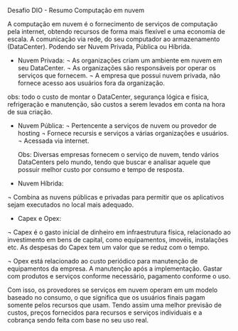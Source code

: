 Desafio DIO - Resumo Computação em nuvem

A computação em nuvem é o fornecimento de serviços de computação pela internet, obtendo recursos de forma mais flexível e uma economia de escala. A comunicação via rede, do seu computador ao armazenamento (DataCenter). Podendo ser Nuvem Privada, Pública ou Híbrida.

 * Nuvem Privada:
  ¬ As organizações criam um ambiente em nuvem em seu DataCenter.
  ¬ As organizações são responsáveis por operar os serviços que fornecem.
  ¬ A empresa que possui nuvem privada, não fornece acesso aos usuários fora da organização.

 obs: todo o custo de montar o DataCenter, segurança lógica e física, refrigeração e manutenção, são custos a serem levados em conta na hora de sua criação.

 * Nuvem Pública:
  ¬  Pertencente a serviços de nuvem ou provedor de hosting
  ¬ Fornece recursis e serviços a várias organizações e usuários.
  ¬ Acessada via internet.
  
   Obs: Diversas empresas fornecem o serviço de nuvem, tendo vários DataCenters pelo mundo, tendo que buscar e analisar aquele que possuir melhor custo por consumo e tempo de resposta.

* Nuvem Híbrida:

 ¬ Combina as nuvens públicas e privadas para permitir que os aplicativos sejam executados no local mais adequado.

* Capex e Opex:

 ¬ Capex é o gasto inicial de dinheiro em infraestrutura física, relacionado ao investimento em bens de capital, como equipamentos, imovéis, instalações etc.
As despesas do Capex tem um valor que se reduz com o tempo.

 ¬ Opex está relacionado ao custo periódico para manutenção de equipamentos da empresa. A manutenção após a implementação.
Gastar com produtos e serviços conforme necessário, pagamento conforme o uso.


Com isso, os provedores se serviços em nuvem operam em um modelo baseado no consumo, o que significa que os usuários finais pagam somente pelos recursos que usam.
Tendo assim uma melhor previsão de custos, preços fornecidos para recursos e serviços individuais e a cobrança sendo feita com base no seu uso real.
